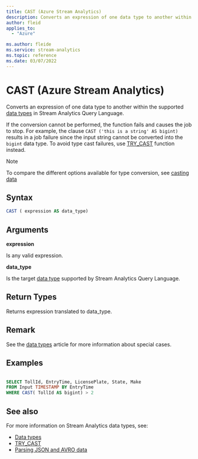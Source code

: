 ```yaml
---
title: CAST (Azure Stream Analytics)
description: Converts an expression of one data type to another within the supported types in Stream Analytics Query Language.
author: fleid
applies_to:
  - "Azure"

ms.author: fleide
ms.service: stream-analytics
ms.topic: reference
ms.date: 03/07/2022
---
```


# CAST (Azure Stream Analytics)

Converts an expression of one data type to another within the supported [data types](data-types-azure-stream-analytics.md) in Stream Analytics Query Language.

If the conversion cannot be performed, the function fails and causes the job to stop. For example, the clause `CAST ('this is a string' AS bigint)` results in a job failure since the input string cannot be converted into the `bigint` data type. To avoid type cast failures, use [TRY_CAST](try-cast-azure-stream-analytics.md) function instead.

> [!NOTE]
> To compare the different options available for type conversion, see [casting data](/data-types-azure-stream-analytics.md#casting-data)

## Syntax

```SQL
CAST ( expression AS data_type)

```

## Arguments
 **expression**

 Is any valid expression.

 **data_type**

 Is the target [data type](data-types-azure-stream-analytics.md) supported by Stream Analytics Query Language.

## Return Types
 Returns expression translated to data_type.

## Remark

See the [data types](data-types-azure-stream-analytics.md) article for more information about special cases.
## Examples

```SQL

SELECT TollId, EntryTime, LicensePlate, State, Make
FROM Input TIMESTAMP BY EntryTime
WHERE CAST( TollId AS bigint) > 2

```

## See also
For more information on Stream Analytics data types, see:
- [Data types](data-types-azure-stream-analytics.md)
- [TRY_CAST](try-cast-azure-stream-analytics.md)
- [Parsing JSON and AVRO data](/azure/stream-analytics/stream-analytics-parsing-json)
